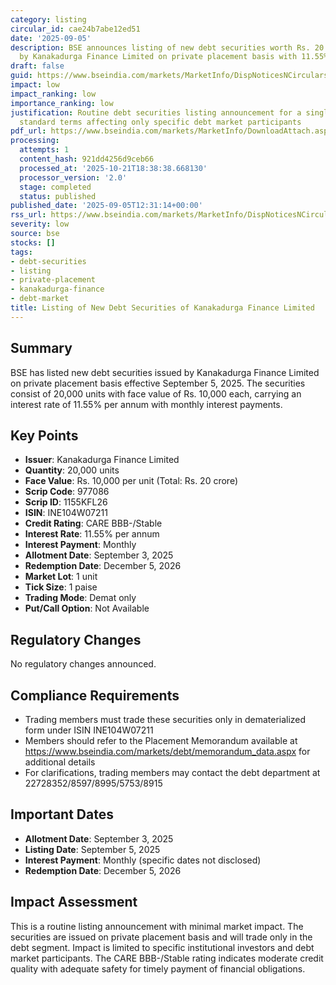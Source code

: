 ```yaml
---
category: listing
circular_id: cae24b7abe12ed51
date: '2025-09-05'
description: BSE announces listing of new debt securities worth Rs. 20 crore issued
  by Kanakadurga Finance Limited on private placement basis with 11.55% interest rate.
draft: false
guid: https://www.bseindia.com/markets/MarketInfo/DispNoticesNCirculars.aspx?Noticeid={649FD752-864B-4BE4-8AD9-8726B5B3000A}&noticeno=20250905-18&dt=09/05/2025&icount=18&totcount=43&flag=0
impact: low
impact_ranking: low
importance_ranking: low
justification: Routine debt securities listing announcement for a single issuer with
  standard terms affecting only specific debt market participants
pdf_url: https://www.bseindia.com/markets/MarketInfo/DownloadAttach.aspx?id=20250905-18&attachedId=
processing:
  attempts: 1
  content_hash: 921dd4256d9ceb66
  processed_at: '2025-10-21T18:38:38.668130'
  processor_version: '2.0'
  stage: completed
  status: published
published_date: '2025-09-05T12:31:14+00:00'
rss_url: https://www.bseindia.com/markets/MarketInfo/DispNoticesNCirculars.aspx?Noticeid={649FD752-864B-4BE4-8AD9-8726B5B3000A}&noticeno=20250905-18&dt=09/05/2025&icount=18&totcount=43&flag=0
severity: low
source: bse
stocks: []
tags:
- debt-securities
- listing
- private-placement
- kanakadurga-finance
- debt-market
title: Listing of New Debt Securities of Kanakadurga Finance Limited
---
```


## Summary

BSE has listed new debt securities issued by Kanakadurga Finance Limited on private placement basis effective September 5, 2025. The securities consist of 20,000 units with face value of Rs. 10,000 each, carrying an interest rate of 11.55% per annum with monthly interest payments.

## Key Points

- **Issuer**: Kanakadurga Finance Limited
- **Quantity**: 20,000 units
- **Face Value**: Rs. 10,000 per unit (Total: Rs. 20 crore)
- **Scrip Code**: 977086
- **Scrip ID**: 1155KFL26
- **ISIN**: INE104W07211
- **Credit Rating**: CARE BBB-/Stable
- **Interest Rate**: 11.55% per annum
- **Interest Payment**: Monthly
- **Allotment Date**: September 3, 2025
- **Redemption Date**: December 5, 2026
- **Market Lot**: 1 unit
- **Tick Size**: 1 paise
- **Trading Mode**: Demat only
- **Put/Call Option**: Not Available

## Regulatory Changes

No regulatory changes announced.

## Compliance Requirements

- Trading members must trade these securities only in dematerialized form under ISIN INE104W07211
- Members should refer to the Placement Memorandum available at https://www.bseindia.com/markets/debt/memorandum_data.aspx for additional details
- For clarifications, trading members may contact the debt department at 22728352/8597/8995/5753/8915

## Important Dates

- **Allotment Date**: September 3, 2025
- **Listing Date**: September 5, 2025
- **Interest Payment**: Monthly (specific dates not disclosed)
- **Redemption Date**: December 5, 2026

## Impact Assessment

This is a routine listing announcement with minimal market impact. The securities are issued on private placement basis and will trade only in the debt segment. Impact is limited to specific institutional investors and debt market participants. The CARE BBB-/Stable rating indicates moderate credit quality with adequate safety for timely payment of financial obligations.
